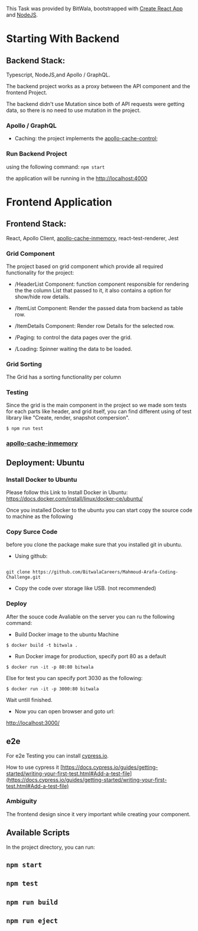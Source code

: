 This Task was provided by BitWala, bootstrapped with [Create React App](https://github.com/facebook/create-react-app) and [NodeJS](https://nodejs.org/en/).

<h1><strong>Starting With Backend</strong></h1>

## Backend Stack:

Typescript, NodeJS,and Apollo / GraphQL.

The backend project works as a proxy between the API component and the frontend Project.

The backend didn't use Mutation since both of API requests were getting data, so there is no need to use mutation in the project.

### Apollo / GraphQL
- Caching: the project implements the [apollo-cache-control](https://www.apollographql.com/docs/apollo-server/performance/caching/);

### Run Backend Project 
using the following command:
`npm start`

the application will be running in the [http://localhost:4000](http://localhost:4000)



<h1><strong>Frontend Application</strong></h1>

## Frontend Stack:
React, Apollo Client, [apollo-cache-inmemory](https://github.com/apollographql/apollo-client/tree/master/packages/apollo-cache-inmemory), react-test-renderer, Jest

### Grid Component

The project based on grid component which provide all required functionality for the project:

- /HeaderList Component: function component responsible for rendering the the column List that passed to it, it also contains a option for show/hide row details.

- /ItemList Component: Render the passed data from backend as table row.

- /ItemDetails Component: Render row Details for the selected row.

- /Paging: to control the data pages over the grid.

- /Loading: Spinner waiting the data to be loaded.

### Grid Sorting

The Grid has a sorting functionality per column


### Testing

Since the grid is the main component in the project so we made som tests for each parts like header, and grid itself, you can find different using of test library like "Create, render, snapshot compersion".

```
$ npm run test
```

###  [apollo-cache-inmemory](https://github.com/apollographql/apollo-client/tree/master/packages/apollo-cache-inmemory)


## Deployment: Ubuntu

### Install Docker to Ubuntu

Please follow this Link to Install Docker in Ubuntu: https://docs.docker.com/install/linux/docker-ce/ubuntu/

Once you installed Docker to the ubuntu you can start copy the source code to machine as the following

### Copy Surce Code
before you clone the package make sure that you installed git in ubuntu.

- Using github: 
```

git clone https://github.com/BitwalaCareers/Mahmoud-Arafa-Coding-Challenge.git
```
- Copy the code over storage like USB. (not recommended)

### Deploy 
After the souce code Avaliable on the server you can ru the following command:

- Build Docker image to the ubuntu Machine

```
$ docker build -t bitwala .
```
- Run Docker image for production, specify port 80  as a default

```
$ docker run -it -p 80:80 bitwala
```

Else for test you can specify port 3030 as the following:

```
$ docker run -it -p 3000:80 bitwala
```
Wait untill finished.

- Now you can open browser and goto url:

[http://localhost:3000/](http://localhost:3000/)


## e2e

For e2e Testing you can install [cypress.io](https://www.cypress.io/).

How to use cypress it [https://docs.cypress.io/guides/getting-started/writing-your-first-test.html#Add-a-test-file](https://docs.cypress.io/guides/getting-started/writing-your-first-test.html#Add-a-test-file)



### Ambiguity

The frontend design since it very important while creating your component.

## Available Scripts

In the project directory, you can run:

## `npm start`

## `npm test`

## `npm run build`

## `npm run eject`
